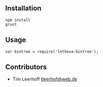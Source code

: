 Installation
------------

	npm install
	grunt

Usage
-----

	var bintree = require('lethexa-bintree');


Contributors
------------

* Tim Leerhoff <tleerhof@web.de>


